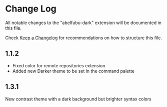 # Change Log

All notable changes to the "abelfubu-dark" extension will be documented in this file.

Check [Keep a Changelog](http://keepachangelog.com/) for recommendations on how to structure this file.

## 1.1.2

- Fixed color for remote repositories extension
- Added new Darker theme to be set in the command palette

## 1.3.1

New contrast theme with a dark background but brighter syntax colors
